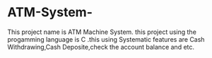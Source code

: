 # ATM-System-
This project name is ATM Machine System. this project using the progamming language is C .this using Systematic features are Cash Withdrawing,Cash Deposite,check the account balance and etc. 
